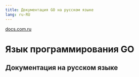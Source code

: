 ```yaml
---
title: Документация GO на русском языке
lang: ru-RU
---
```


[docs.com.ru](../index.md)

# Язык программирования GO
## Документация на русском языке

